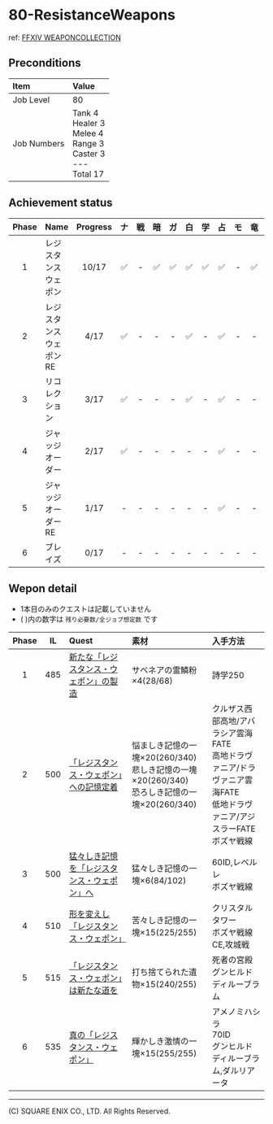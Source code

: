 # 80-ResistanceWeapons

ref: [FFXIV WEAPONCOLLECTION](https://weapon.ffxivcollection.com/where/rw/)

## Preconditions

| Item | Value |
| :--- | :--- |
| Job Level | 80 |
| Job Numbers | Tank 4<br />Healer 3<br />Melee 4<br />Range 3<br />Caster 3<br />---<br />Total 17 |

## Achievement status

| Phase | Name | Progress | ナ | 戦 | 暗 | ガ | 白 | 学 | 占 | モ | 竜 | 忍 | 侍 | 詩 | 機 | 踊 | 黒 | 召 | 赤 |
| :---: | :--- | :---: | :---: | :---: | :---: | :---: | :---: | :---: | :---: | :---: | :---: | :---: | :---: | :---: | :---: | :---: | :---: | :---: | :---: |
| 1 | レジスタンスウェポン | 10/17 | ✅ | - | ✅ | ✅ | ✅ | ✅ | ✅ | - | ✅ | - | ✅ | - | ✅ | - | - | - | ✅ |
| 2 | レジスタンスウェポンRE | 4/17 | ✅ | - | - | - | ✅ | - | ✅ | - | - | - | - | - | - | - | - | - | ✅ |
| 3 | リコレクション | 3/17 | ✅ | - | - | - | ✅ | - | ✅ | - | - | - | - | - | - | - | - | - | - |
| 4 | ジャッジオーダー | 2/17 | ✅ | - | - | - | - | - | ✅ | - | - | - | - | - | - | - | - | - | - | 
| 5 | ジャッジオーダーRE | 1/17 | - | - | - | - | - | - | ✅ | - | - | - | - | - | - | - | - | - | - | 
| 6 | ブレイズ | 0/17 | - | - | - | - | - | - | - | - | - | - | - | - | - | - | - | - | - | 

## Wepon detail

- 1本目のみのクエストは記載していません
- ( )内の数字は `残り必要数/全ジョブ想定数` です

| Phase | IL | Quest | 素材 | 入手方法 |
| :---: | :---: | :--- | :--- | :--- |
| 1 | 485 | [新たな「レジスタンス・ウェポン」の製造](https://jp.finalfantasyxiv.com/lodestone/playguide/db/quest/4bd506e3dcb/)| サベネアの霊鱗粉×4(28/68) | 詩学250 | 
| 2 | 500 | [「レジスタンス・ウェポン」への記憶定着](https://jp.finalfantasyxiv.com/lodestone/playguide/db/quest/9673c789ba9/) | 悩ましき記憶の一塊×20(260/340)<br />悲しき記憶の一塊×20(260/340)<br />恐ろしき記憶の一塊×20(260/340) | クルザス西部高地/アバラシア雲海FATE<br />高地ドラヴァニア/ドラヴァニア雲海FATE<br />低地ドラヴァニア/アジスラーFATE<br />ボズヤ戦線 | 
| 3 | 500 | [猛々しき記憶を「レジスタンス・ウェポン」へ](https://jp.finalfantasyxiv.com/lodestone/playguide/db/quest/f267d4d0aac/) | 猛々しき記憶の一塊×6(84/102) | 60ID,レベルレ<br />ボズヤ戦線 | 
| 4 | 510 | [形を変えし「レジスタンス・ウェポン」](https://jp.finalfantasyxiv.com/lodestone/playguide/db/quest/39fc3e4a86a/) | 苦々しき記憶の一塊×15(225/255) | クリスタルタワー<br />ボズヤ戦線CE,攻城戦 | 
| 5 | 515 | [「レジスタンス・ウェポン」は新たな道を](https://jp.finalfantasyxiv.com/lodestone/playguide/db/quest/f49e076d1e1/) | 打ち捨てられた遺物×15(240/255) | 死者の宮殿<br />グンヒルドディルーブラム |
| 6 | 535 | [真の「レジスタンス・ウェポン」](https://jp.finalfantasyxiv.com/lodestone/playguide/db/quest/a0f4270b30f/) | 輝かしき激情の一塊×15(255/255) | アメノミハシラ<br />70ID<br />グンヒルドディルーブラム,ダルリアータ | 

---
(C) SQUARE ENIX CO., LTD. All Rights Reserved.
